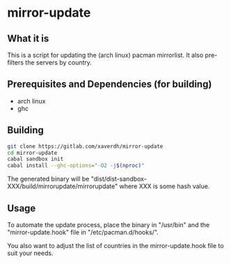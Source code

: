 # mirror-update

## What it is

This is a script for updating the (arch linux) pacman mirrorlist.
It also pre-filters the servers by country.

## Prerequisites and Dependencies (for building)
  * arch linux
  * ghc

## Building

```sh
git clone https://gitlab.com/xaverdh/mirror-update
cd mirror-update
cabal sandbox init
cabal install --ghc-options="-O2 -j$(nproc)"
```
The generated binary will be
"dist/dist-sandbox-XXX/build/mirrorupdate/mirrorupdate"
where XXX is some hash value.


## Usage

To automate the update process, place the binary in "/usr/bin"
and the "mirror-update.hook" file in "/etc/pacman.d/hooks/".

You also want to adjust the list of countries in the
mirror-update.hook file to suit your needs.
